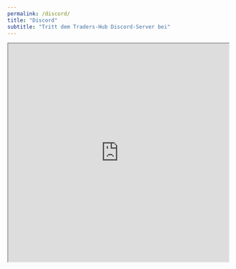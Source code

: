 ```yaml
---
permalink: /discord/
title: "Discord"
subtitle: "Tritt dem Traders-Hub Discord-Server bei"
---
```


<iframe src="https://discord.com/widget?id=459426513675223044&theme=dark" width="100%" height="500" allowtransparency="true" sandbox="allow-popups allow-popups-to-escape-sandbox allow-same-origin allow-scripts">
</iframe>
